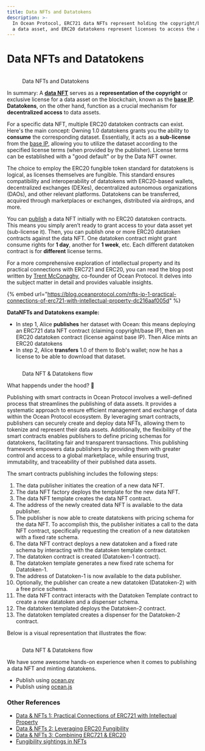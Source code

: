 ```yaml
---
title: Data NFTs and Datatokens
description: >-
  In Ocean Protocol, ERC721 data NFTs represent holding the copyright/base IP of
  a data asset, and ERC20 datatokens represent licenses to access the assets.
---
```


# Data NFTs and Datatokens

<figure><img src="../../.gitbook/assets/architecture/DataNFT&Datatokens.png" alt=""><figcaption><p>Data NFTs and Datatokens</p></figcaption></figure>

In summary: A [**data NFT**](data-nfts.md) serves as a **representation of the copyright** or exclusive license for a data asset on the blockchain, known as the [**base IP**](../../discover/glossary.md). **Datatokens**, on the other hand, function as a crucial mechanism for **decentralized access** to data assets.

For a specific data NFT, multiple ERC20 datatoken contracts can exist. Here's the main concept: Owning 1.0 datatokens grants you the ability to **consume** the corresponding dataset. Essentially, it acts as a **sub-license** from the [base IP](../../discover/glossary.md), allowing you to utilize the dataset according to the specified license terms (when provided by the publisher). License terms can be established with a "good default" or by the Data NFT owner.

The choice to employ the ERC20 fungible token standard for datatokens is logical, as licenses themselves are fungible. This standard ensures compatibility and interoperability of datatokens with ERC20-based wallets, decentralized exchanges (DEXes), decentralized autonomous organizations (DAOs), and other relevant platforms. Datatokens can be transferred, acquired through marketplaces or exchanges, distributed via airdrops, and more.

You can [publish](../../discover/glossary.md) a data NFT initially with no ERC20 datatoken contracts. This means you simply aren’t ready to grant access to your data asset yet (sub-license it). Then, you can publish one or more ERC20 datatoken contracts against the data NFT. One datatoken contract might grant consume rights for **1 day**, another for **1 week**, etc. Each different datatoken contract is for **different** license terms.

For a more comprehensive exploration of intellectual property and its practical connections with ERC721 and ERC20, you can read the blog post written by [Trent McConaghy](http://www.trent.st/), co-founder of Ocean Protocol. It delves into the subject matter in detail and provides valuable insights.

{% embed url="https://blog.oceanprotocol.com/nfts-ip-1-practical-connections-of-erc721-with-intellectual-property-dc216aaf005d" %}

**DataNFTs and Datatokens example:**

* In step 1, Alice **publishes** her dataset with Ocean: this means deploying an ERC721 data NFT contract (claiming copyright/base IP), then an ERC20 datatoken contract (license against base IP). Then Alice mints an ERC20 datatokens
* In step 2, Alice **transfers** 1.0 of them to Bob's wallet; now he has a license to be able to download that dataset.

<figure><img src="../../.gitbook/assets/architecture/datanfts_and_datatokens_flow.png" alt=""><figcaption><p>Data NFT &#x26; Datatokens flow</p></figcaption></figure>

What happends under the hood? 🤔

Publishing with smart contracts in Ocean Protocol involves a well-defined process that streamlines the publishing of data assets. It provides a systematic approach to ensure efficient management and exchange of data within the Ocean Protocol ecosystem. By leveraging smart contracts, publishers can securely create and deploy data NFTs, allowing them to tokenize and represent their data assets. Additionally, the flexibility of the smart contracts enables publishers to define pricing schemas for datatokens, facilitating fair and transparent transactions. This publishing framework empowers data publishers by providing them with greater control and access to a global marketplace, while ensuring trust, immutability, and traceability of their published data assets.

The smart contracts publishing includes the following steps:

1. The data publisher initiates the creation of a new data NFT.
2. The data NFT factory deploys the template for the new data NFT.
3. The data NFT template creates the data NFT contract.
4. The address of the newly created data NFT is available to the data publisher.
5. The publisher is now able to create datatokens with pricing schema for the data NFT. To accomplish this, the publisher initiates a call to the data NFT contract, specifically requesting the creation of a new datatoken with a fixed rate schema.
6. The data NFT contract deploys a new datatoken and a fixed rate schema by interacting with the datatoken template contract.
7. The datatoken contract is created (Datatoken-1 contract).
8. The datatoken template generates a new fixed rate schema for Datatoken-1.
9. The address of Datatoken-1 is now available to the data publisher.
10. Optionally, the publisher can create a new datatoken (Datatoken-2) with a free price schema.
11. The data NFT contract interacts with the Datatoken Template contract to create a new datatoken and a dispenser schema.
12. The datatoken templated deploys the Datatoken-2 contract.
13. The datatoken templated creates a dispenser for the Datatoken-2 contract.

Below is a visual representation that illustrates the flow:

<figure><img src="../../.gitbook/assets/contracts/publish_detailed_flow.png" alt=""><figcaption><p>Data NFT &#x26; Datatokens flow</p></figcaption></figure>

We have some awesome hands-on experience when it comes to publishing a data NFT and minting datatokens.

* Publish using [ocean.py](../ocean.py/publish-flow.md)
* Publish using [ocean.js](../ocean.js/publish.md)

### Other References

* [Data & NFTs 1: Practical Connections of ERC721 with Intellectual Property](https://blog.oceanprotocol.com/nfts-ip-1-practical-connections-of-erc721-with-intellectual-property-dc216aaf005d)
* [Data & NFTs 2: Leveraging ERC20 Fungibility](https://blog.oceanprotocol.com/nfts-ip-2-leveraging-erc20-fungibility-bcee162290e3)
* [Data & NFTs 3: Combining ERC721 & ERC20](https://blog.oceanprotocol.com/nfts-ip-3-combining-erc721-erc20-b69ea659115e)
* [Fungibility sightings in NFTs](https://blog.oceanprotocol.com/on-difficult-to-explain-fungibility-sightings-in-nfts-26bc18620f70)
